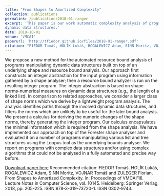 ```yaml
---
title: "From Shapes to Amortized Complexity"
collection: publications
permalink: /publication/2018-01-ranger
excerpt: 'This paper is our work automatic complexity analysis of programs manipulating with
dynamic data structures.'
date: 2018-10-01
venue: 'VMCAI'
paperurl: 'http://tfiedor.github.io/files/2018-01-ranger.pdf'
citation: "FIEDOR Tomáš, HOLÍK Lukáš, ROGALEWICZ Adam, SINN Moritz, VOJNAR Tomáš and ZULEGER Florian. From Shapes to Amortized Complexity. In: Proceedings of VMCAI'18. Lecture Notes in Computer Science, vol. 10145. Heidelberg: Springer Verlag, 2018, pp. 205-225. ISBN 978-3-319-73720-1. ISSN 0302-9743."
---
```


We propose a new method for the automated resource bound analysis of programs manipulating dynamic
data structures built on top of an underlying shape and resource bound analysis. Our approach first
constructs an integer abstraction for the input program using information gathered by a shape
analyser; then a resource bound analyzer is run on the resulting integer program. The integer
abstraction is based on shape norms-numerical measures on dynamic data structures (e.g., the length
of a linked list). In comparison to related approaches, we consider a larger class of shape norms
which we derive by a lightweight program analysis. The analysis identifies paths through the
involved dynamic data structures, and filters the norms which are unlikely to be useful for the
later bound analysis. We present a calculus for deriving the numeric changes of the shape norms,
thereby generating the integer program. Our calculus encapsulates the minimal information which is
required from the shape analysis. We have implemented our approach on top of the Forester shape
analyser and evaluated it on a number of programs manipulating various list and tree structures
using the Loopus tool as the underlying bounds analyser. We report on programs with complex data
structures and/or using complex algorithms that could not be analysed in a fully automated and
precise way before.

[Download paper here](http://tfiedor.github.io/files/2018-01-ranger.pdf)
Recommended citation: FIEDOR Tomáš, HOLÍK Lukáš, ROGALEWICZ Adam, SINN Moritz, VOJNAR Tomáš and ZULEGER Florian. From Shapes to Amortized Complexity. In: Proceedings of VMCAI'18. Lecture Notes in Computer Science, vol. 10145. Heidelberg: Springer Verlag, 2018, pp. 205-225. ISBN 978-3-319-73720-1. ISSN 0302-9743.
